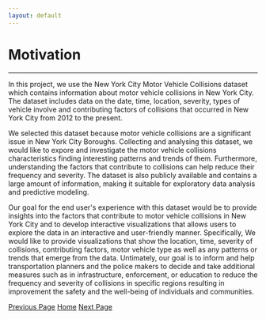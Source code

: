 ```yaml
---
layout: default
---
```


# Motivation
* * *

<div class="text">
In this project, we use the New York City Motor Vehicle Collisions dataset which contains information about motor vehicle collisions in New York City. The dataset includes data on the date, time, location, severity, types of vehicle involve and contributing factors of collisions that occurred in New York City from 2012 to the present.

We selected this dataset because motor vehicle collisions are a significant issue in New York City Boroughs. Collecting and analysing this dataset, we would like to expore and investigate the motor vehicle collisions characteristics finding interesting patterns and trends of them. Furthermore, understanding the factors that contribute to collisions can help reduce their frequency and severity. The dataset is also publicly available and contains a large amount of information, making it suitable for exploratory data analysis and predictive modeling.

Our goal for the end user's experience with this dataset would be to provide insights into the factors that contribute to motor vehicle collisions in New York City and to develop interactive visualizations that allows users to explore the data in an interactive and user-friendly manner. Specifically, We would like to provide visualizations that show the location, time, severity of collisions, contributing factors, motor vehicle type as well as any patterns or trends that emerge from the data. Untimately, our goal is to inform and help transportation planners and the police makers to decide and take additional measures such as in infrastructure, enforcement, or education to reduce the frequency and severity of collisions in specific regions resulting in improvement the safety and the well-being of individuals and communities.
</div>




<div class="nextbutton-container">
  <a href="{{ site.baseurl }}/" class="previous-button">Previous Page</a>
  <a href="{{ site.baseurl }}/" class="home-button">Home</a>
  <a href="/veh-col-NY/pages/basic-stats.html" class="next-button">Next Page</a>
</div>

